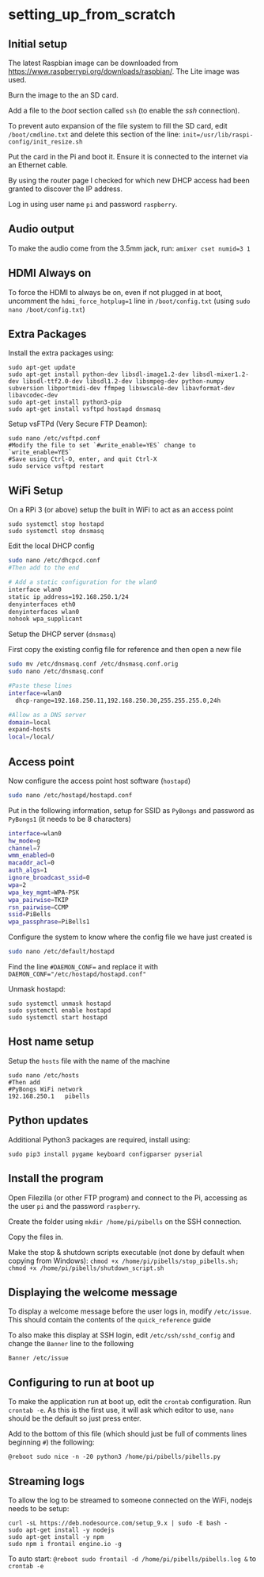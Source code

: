 # setting_up_from_scratch

## Initial setup
The latest Raspbian image can be downloaded from https://www.raspberrypi.org/downloads/raspbian/. 
The Lite image was used.

Burn the image to the an SD card. 

Add a file to the *boot* section called `ssh` (to enable the *ssh* connection). 

To prevent auto expansion of the file system to fill the SD card, edit `/boot/cmdline.txt` and delete this section of the line: `init=/usr/lib/raspi-config/init_resize.sh`

Put the card in the Pi and boot it. Ensure it is connected to the internet via an Ethernet cable.

By using the router page I checked for which new DHCP access had been granted to discover the IP address.

Log in using user name `pi` and password `raspberry`.

## Audio output
To make the audio come from the 3.5mm jack, run: `amixer cset numid=3 1`

## HDMI Always on
To force the HDMI to always be on, even if not plugged in at boot, uncomment the `hdmi_force_hotplug=1`
line in `/boot/config.txt` (using `sudo nano /boot/config.txt`)

## Extra Packages
Install the extra packages using:
```
sudo apt-get update
sudo apt-get install python-dev libsdl-image1.2-dev libsdl-mixer1.2-dev libsdl-ttf2.0-dev libsdl1.2-dev libsmpeg-dev python-numpy subversion libportmidi-dev ffmpeg libswscale-dev libavformat-dev libavcodec-dev
sudo apt-get install python3-pip
sudo apt-get install vsftpd hostapd dnsmasq
```

Setup vsFTPd (Very Secure FTP Deamon):
```
sudo nano /etc/vsftpd.conf
#Modify the file to set `#write_enable=YES` change to `write_enable=YES`
#Save using Ctrl-O, enter, and quit Ctrl-X
sudo service vsftpd restart
```

## WiFi Setup
On a RPi 3 (or above) setup the built in WiFi to act as an access point
```
sudo systemctl stop hostapd
sudo systemctl stop dnsmasq
```

Edit the local DHCP config
```bash
sudo nano /etc/dhcpcd.conf
#Then add to the end

# Add a static configuration for the wlan0
interface wlan0
static ip_address=192.168.250.1/24
denyinterfaces eth0
denyinterfaces wlan0
nohook wpa_supplicant
```

Setup the DHCP server (`dnsmasq`)

First copy the existing config file for reference and then open a new file
```bash
sudo mv /etc/dnsmasq.conf /etc/dnsmasq.conf.orig
sudo nano /etc/dnsmasq.conf

#Paste these lines
interface=wlan0
  dhcp-range=192.168.250.11,192.168.250.30,255.255.255.0,24h

#Allow as a DNS server
domain=local
expand-hosts
local=/local/
```

## Access point
Now configure the access point host software (`hostapd`)
```bash
sudo nano /etc/hostapd/hostapd.conf
```

Put in the following information, setup for SSID as `PyBongs` and password as `PyBongs1` (it needs to be 8 characters)
```bash
interface=wlan0
hw_mode=g
channel=7
wmm_enabled=0
macaddr_acl=0
auth_algs=1
ignore_broadcast_ssid=0
wpa=2
wpa_key_mgmt=WPA-PSK
wpa_pairwise=TKIP
rsn_pairwise=CCMP
ssid=PiBells
wpa_passphrase=PiBells1
```

Configure the system to know where the config file we have just created is
```bash
sudo nano /etc/default/hostapd
```

Find the line `#DAEMON_CONF=` and replace it with `DAEMON_CONF="/etc/hostapd/hostapd.conf"`

Unmask hostapd:
```
sudo systemctl unmask hostapd
sudo systemctl enable hostapd
sudo systemctl start hostapd
```

## Host name setup
Setup the `hosts` file with the name of the machine
```
sudo nano /etc/hosts
#Then add
#PyBongs WiFi network
192.168.250.1   pibells
```

## Python updates
Additional Python3 packages are required, install using:
```
sudo pip3 install pygame keyboard configparser pyserial
```

## Install the program
Open Filezilla (or other FTP program) and connect to the Pi, accessing as the user `pi` and the password `raspberry`.

Create the folder using `mkdir /home/pi/pibells` on the SSH connection.

Copy the files in.

Make the stop & shutdown scripts executable (not done by default when copying from Windows): `chmod +x /home/pi/pibells/stop_pibells.sh; chmod +x /home/pi/pibells/shutdown_script.sh`

## Displaying the welcome message
To display a welcome message before the user logs in, modify `/etc/issue`. This should contain the
contents of the `quick_reference` guide

To also make this display at SSH login, edit `/etc/ssh/sshd_config` and change the `Banner` line to the following
```
Banner /etc/issue
```

## Configuring to run at boot up
To make the application run at boot up, edit the `crontab` configuration. Run `crontab -e`. 
As this is the first use, it will ask which editor to use, `nano` should be the default so just press enter.

Add to the bottom of this file (which should just be full of comments lines beginning `#`) the following:
```
@reboot sudo nice -n -20 python3 /home/pi/pibells/pibells.py
```

## Streaming logs
To allow the log to be streamed to someone connected on the WiFi, nodejs needs to be setup:
```
curl -sL https://deb.nodesource.com/setup_9.x | sudo -E bash -
sudo apt-get install -y nodejs
sudo apt-get install -y npm
sudo npm i frontail engine.io -g
```

To auto start: `@reboot sudo frontail -d /home/pi/pibells/pibells.log &` to `crontab -e`